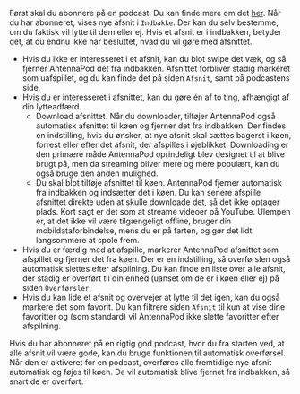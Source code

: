 Først skal du abonnere på en podcast. Du kan finde mere om det [her](/documentation/getting-started/subscribe). Når du har abonneret, vises nye afsnit i `Indbakke`. Der kan du selv bestemme, om du faktisk vil lytte til dem eller ej. Hvis et afsnit er i indbakken, betyder det, at du endnu ikke har besluttet, hvad du vil gøre med afsnittet.

- Hvis du ikke er interesseret i et afsnit, kan du blot swipe det væk, og så fjerner AntennaPod det fra indbakken. Afsnittet forbliver stadig markeret som uafspillet, og du kan finde det på siden `Afsnit`, samt på podcastens side.
- Hvis du er interesseret i afsnittet, kan du gøre én af to ting, afhængigt af din lytteadfærd.
   - Download afsnittet. Når du downloader, tilføjer AntennaPod også automatisk afsnittet til køen og fjerner det fra indbakken. Der findes en indstilling, hvis du ønsker, at nye afsnit skal sættes bagerst i køen, forrest eller efter det afsnit, der afspilles i øjeblikket. Downloading er den primære måde AntennaPod oprindeligt blev designet til at blive brugt på, men da streaming bliver mere og mere populært, kan du også bruge den anden mulighed.
   - Du skal blot tilføje afsnittet til køen. AntennaPod fjerner automatisk fra indbakken og indsætter det i køen. Du kan senere afspille afsnittet direkte uden at skulle downloade det, så det ikke optager plads. Kort sagt er det som at streame videoer på YouTube. Ulempen er, at det ikke vil være tilgængeligt offline, bruger din mobildataforbindelse, mens du er på farten, og gør det lidt langsommere at spole frem.
- Hvis du er færdig med at afspille, markerer AntennaPod afsnittet som afspillet og fjerner det fra køen. Der er en indstilling, så overførslen også automatisk slettes efter afspilning. Du kan finde en liste over alle afsnit, der stadig er overført til din enhed (uanset om de er i køen eller ej) på siden `Overførsler`.
- Hvis du kan lide et afsnit og overvejer at lytte til det igen, kan du også markere det som favorit. Du kan filtrere siden `Afsnit` til kun at vise dine favoritter og (som standard) vil AntennaPod ikke slette favoritter efter afspilning.

Hvis du har abonneret på en rigtig god podcast, hvor du fra starten ved, at alle afsnit vil være gode, kan du bruge funktionen til automatisk overførsel. Når den er aktiveret for en podcast, overføres alle fremtidige nye afsnit automatisk og føjes til køen. De vil automatisk blive fjernet fra indbakken, så snart de er overført.
